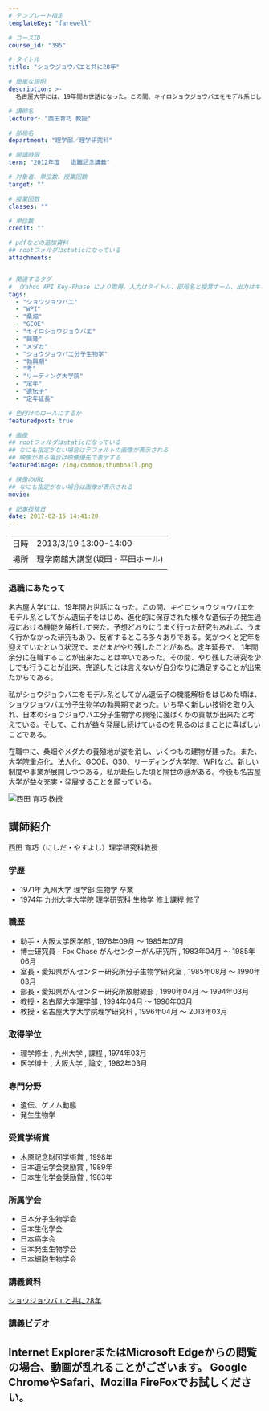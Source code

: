 ```yaml
---
# テンプレート指定
templateKey: "farewell"

# コースID
course_id: "395"

# タイトル
title: "ショウジョウバエと共に28年"

# 簡単な説明
description: >-
  名古屋大学には、19年間お世話になった。この間、キイロショウジョウバエをモデル系としてがん遺伝子をはじめ、進化的に保存された様々な遺伝子の発生過程における機能を解析して来た。予想どおりにうまく行った研究もあれば、うまく行かなかった研究もあり、反省するところ多々ありである。気がつくと定年を迎えていたという状況で、まだまだやり残したことがある。定年延長で、 1年間余分に在職することが出来たことは幸 ....

# 講師名
lecturer: "西田育巧 教授"

# 部局名
department: "理学部／理学研究科"

# 開講時限
term: "2012年度	退職記念講義"

# 対象者、単位数、授業回数
target: ""

# 授業回数
classes: ""

# 単位数
credit: ""

# pdfなどの追加資料
## rootフォルダはstaticになっている
attachments:


# 関連するタグ
# （Yahoo API Key-Phase により取得。入力はタイトル、部局名と授業ホーム、出力はキーフレーズ（tags））
tags:
  - "ショウジョウバエ"
  - "WPI"
  - "桑畑"
  - "GCOE"
  - "キイロショウジョウバエ"
  - "興隆"
  - "メダカ"
  - "ショウジョウバエ分子生物学"
  - "勃興期"
  - "考"
  - "リーディング大学院"
  - "定年"
  - "遺伝子"
  - "定年延長"

# 色付けのロールにするか
featuredpost: true

# 画像
## rootフォルダはstaticになっている
## なにも指定がない場合はデフォルトの画像が表示される
## 映像がある場合は映像優先で表示する
featuredimage: /img/common/thumbnail.png

# 映像のURL
## なにも指定がない場合は画像が表示される
movie: 

# 記事投稿日
date: 2017-02-15 14:41:20
---
```


|   |   |
|---|---|
| 日時 | 2013/3/19  13:00-14:00 |
| 場所 | 理学南館大講堂(坂田・平田ホール) |
|   |   |


### 退職にあたって

名古屋大学には、19年間お世話になった。この間、キイロショウジョウバエをモデル系としてがん遺伝子をはじめ、進化的に保存された様々な遺伝子の発生過程における機能を解析して来た。予想どおりにうまく行った研究もあれば、うまく行かなかった研究もあり、反省するところ多々ありである。気がつくと定年を迎えていたという状況で、まだまだやり残したことがある。定年延長で、 1年間余分に在職することが出来たことは幸いであった。その間、やり残した研究を少しでも行うことが出来、完遂したとは言えないが自分なりに満足することが出来たからである。

私がショウジョウバエをモデル系としてがん遺伝子の機能解析をはじめた頃は、ショウジョウバエ分子生物学の勃興期であった。いち早く新しい技術を取り入れ、日本のショウジョウバエ分子生物学の興隆に幾ばくかの貢献が出来たと考 えている。そして、これが益々発展し続けているのを見るのはまことに喜ばしいことである。

在職中に、桑畑やメダカの養殖地が姿を消し、いくつもの建物が建った。また、大学院重点化、法人化、GCOE、G30、リーディング大学院、WPIなど、新しい制度や事業が展開しつつある。私が赴任した頃と隔世の感がある。今後も名古屋大学が益々充実・発展することを願っている。


![西田 育巧 教授](https://ocw.nagoya-u.jp/files/395/s_H24nishida_facephoto.jpg) 
## 講師紹介

西田 育巧（にしだ・やすよし）理学研究科教授

### 学歴

* 1971年 九州大学 理学部 生物学 卒業
* 1974年 九州大学大学院 理学研究科 生物学 修士課程 修了

### 職歴

* 助手・大阪大学医学部 , 1976年09月 〜 1985年07月
* 博士研究員・Fox Chase がんセンターがん研究所 , 1983年04月 〜 1985年06月
* 室長・愛知県がんセンター研究所分子生物学研究室 , 1985年08月 〜 1990年03月
* 部長・愛知県がんセンター研究所放射線部 , 1990年04月 〜 1994年03月
* 教授・名古屋大学理学部 , 1994年04月 〜 1996年03月
* 教授・名古屋大学大学院理学研究科 , 1996年04月 〜 2013年03月

### 取得学位

* 理学修士 , 九州大学 , 課程 , 1974年03月
* 医学博士 , 大阪大学 , 論文 , 1982年03月

### 専門分野

* 遺伝、ゲノム動態
* 発生生物学

### 受賞学術賞

* 木原記念財団学術賞 , 1998年
* 日本遺伝学会奨励賞 , 1989年
* 日本生化学会奨励賞 , 1983年

### 所属学会

* 日本分子生物学会
* 日本生化学会
* 日本癌学会
* 日本発生生物学会
* 日本細胞生物学会


### 講義資料

[ショウジョウバエと共に28年](https://ocw.nagoya-u.jp/files/395/H24nishidaLL_materials_LITE.pdf) 

### 講義ビデオ


Internet ExplorerまたはMicrosoft Edgeからの閲覧の場合、動画が乱れることがございます。
Google ChromeやSafari、Mozilla FireFoxでお試しください。
-----